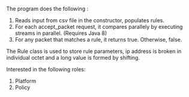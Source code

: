 The program does the following :
1. Reads input from csv file in the constructor, populates rules.
2. For each accept_packet request, it compares parallely by executing streams in parallel. (Requires Java 8)
3. For any packet that matches a rule, it returns true. Otherwise, false.

The Rule class is used to store rule parameters, ip address is broken in individual octet and a long value is formed by shifting.

Interested in the following roles:
1. Platform 
2. Policy
